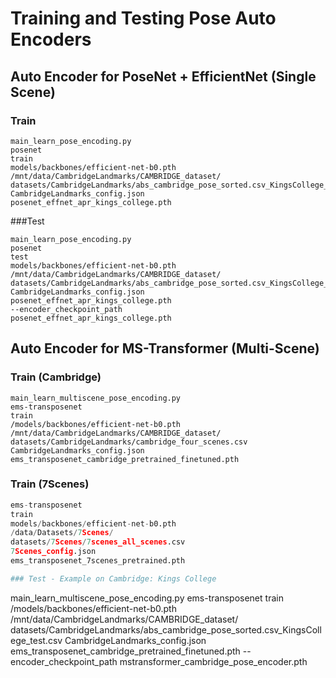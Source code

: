 # Training and Testing Pose Auto Encoders

## Auto Encoder for PoseNet + EfficientNet (Single Scene)
### Train
```
main_learn_pose_encoding.py
posenet
train
models/backbones/efficient-net-b0.pth
/mnt/data/CambridgeLandmarks/CAMBRIDGE_dataset/
datasets/CambridgeLandmarks/abs_cambridge_pose_sorted.csv_KingsCollege_train.csv
CambridgeLandmarks_config.json
posenet_effnet_apr_kings_college.pth
```
###Test
```
main_learn_pose_encoding.py
posenet
test
models/backbones/efficient-net-b0.pth
/mnt/data/CambridgeLandmarks/CAMBRIDGE_dataset/
datasets/CambridgeLandmarks/abs_cambridge_pose_sorted.csv_KingsCollege_test.csv
CambridgeLandmarks_config.json
posenet_effnet_apr_kings_college.pth
--encoder_checkpoint_path
posenet_effnet_apr_kings_college.pth
```

## Auto Encoder for MS-Transformer (Multi-Scene)
### Train (Cambridge)
```
main_learn_multiscene_pose_encoding.py
ems-transposenet
train
/models/backbones/efficient-net-b0.pth
/mnt/data/CambridgeLandmarks/CAMBRIDGE_dataset/
datasets/CambridgeLandmarks/cambridge_four_scenes.csv
CambridgeLandmarks_config.json
ems_transposenet_cambridge_pretrained_finetuned.pth
```
### Train (7Scenes)
```main_learn_multiscene_pose_encoding.py
ems-transposenet
train
models/backbones/efficient-net-b0.pth
/data/Datasets/7Scenes/
datasets/7Scenes/7scenes_all_scenes.csv
7Scenes_config.json 
ems_transposenet_7scenes_pretrained.pth

### Test - Example on Cambridge: Kings College
```
main_learn_multiscene_pose_encoding.py
ems-transposenet
train
/models/backbones/efficient-net-b0.pth
/mnt/data/CambridgeLandmarks/CAMBRIDGE_dataset/
datasets/CambridgeLandmarks/abs_cambridge_pose_sorted.csv_KingsCollege_test.csv
CambridgeLandmarks_config.json
ems_transposenet_cambridge_pretrained_finetuned.pth
--encoder_checkpoint_path 
mstransformer_cambridge_pose_encoder.pth
```

